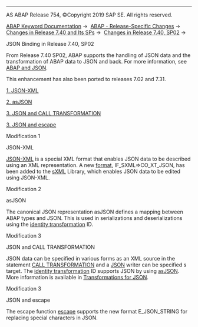   

* * *

AS ABAP Release 754, ©Copyright 2019 SAP SE. All rights reserved.

[ABAP Keyword Documentation](javascript:call_link\('abenabap.htm'\)) →  [ABAP - Release-Specific Changes](javascript:call_link\('abennews.htm'\)) →  [Changes in Release 7.40 and Its SPs](javascript:call_link\('abennews-740.htm'\)) →  [Changes in Release 7.40, SP02](javascript:call_link\('abennews-740_sp02.htm'\)) → 

JSON Binding in Release 7.40, SP02

From Release 7.40 SP02, ABAP supports the handling of JSON data and the transformation of ABAP data to JSON and back. For more information, see [ABAP and JSON](javascript:call_link\('abenabap_json.htm'\)).

This enhancement has also been ported to releases 7.02 and 7.31.

[1\. JSON-XML](#!ABAP_MODIFICATION_1@1@)

[2\. asJSON](#!ABAP_MODIFICATION_2@2@)

[3\. JSON and CALL TRANSFORMATION](#!ABAP_MODIFICATION_3@3@)

[3\. JSON and escape](#!ABAP_MODIFICATION_3@4@)

Modification 1

JSON-XML

[JSON-XML](javascript:call_link\('abenabap_json_xml.htm'\)) is a special XML format that enables JSON data to be described using an XML representation. A new [format](javascript:call_link\('abenabap_sxml_lib_formats.htm'\)), IF\_SXML=>CO\_XT\_JSON, has been added to the [sXML](javascript:call_link\('abensxml_library_glosry.htm'\) "Glossary Entry") Library, which enables JSON data to be edited using JSON-XML.

Modification 2

asJSON

The canonical JSON representation asJSON defines a mapping between ABAP types and JSON. This is used in serializations and deserializations using the [identity transformation](javascript:call_link\('abenid_trafo_glosry.htm'\) "Glossary Entry") ID.

Modification 3

JSON and CALL TRANSFORMATION

JSON data can be specified in various forms as an XML source in the statement [CALL TRANSFORMATION](javascript:call_link\('abapcall_transformation.htm'\)) and a [JSON](javascript:call_link\('abenjson_writer_glosry.htm'\) "Glossary Entry") writer can be specified s target. The [identity transformation](javascript:call_link\('abenid_trafo_glosry.htm'\) "Glossary Entry") ID supports JSON by using [asJSON](javascript:call_link\('abenasjson_glosry.htm'\) "Glossary Entry"). More information is available in [Transformations for JSON](javascript:call_link\('abenabap_json_trafos.htm'\)).

Modification 3

JSON and escape

The escape function [escape](javascript:call_link\('abenescape_functions.htm'\)) supports the new format E\_JSON\_STRING for replacing special characters in JSON.